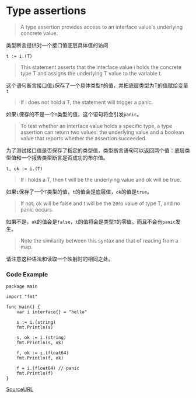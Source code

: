 # Type assertions

> A type assertion provides access to an interface value's underlying concrete value.

类型断言提供对一个接口值底层具体值的访问

```
t := i.(T)
```

> This statement asserts that the interface value i holds the concrete type T and assigns the underlying T value to the variable t.

这个语句断言接口值`i`保存了一个具体类型`T`的值，并把底层类型为T的值赋给变量`t`

> If i does not hold a T, the statement will trigger a panic.

如果`i`保存的不是一个`T`类型的值，这个语句将会引发`panic`。

> To test whether an interface value holds a specific type, a type assertion can return two values: the underlying value and a boolean value that reports whether the assertion succeeded.

为了测试接口值是否保存了指定的类型值，类型断言语句可以返回两个值：底层类型值和一个报告类型断言是否成功的布尔值。
```
t, ok := i.(T)
```

> If i holds a T, then t will be the underlying value and ok will be true.

如果`i`保存了一个`T`类型的值，`t`的值会是底层值，`ok`的值是`true`。

> If not, ok will be false and t will be the zero value of type T, and no panic occurs.

如果不是，`ok`的值会是`false`，`t`的值将会是类型`T`的零值。而且不会有`panic`发生。

> Note the similarity between this syntax and that of reading from a map.

请注意这种语法和读取一个映射时的相同之处。

### Code Example

```
package main

import "fmt"

func main() {
	var i interface{} = "hello"

	s := i.(string)
	fmt.Println(s)

	s, ok := i.(string)
	fmt.Println(s, ok)

	f, ok := i.(float64)
	fmt.Println(f, ok)

	f = i.(float64) // panic
	fmt.Println(f)
}
```

[SourceURL](https://tour.golang.org/methods/15)
